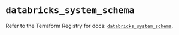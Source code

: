 # `databricks_system_schema`

Refer to the Terraform Registry for docs: [`databricks_system_schema`](https://registry.terraform.io/providers/databricks/databricks/1.64.1/docs/resources/system_schema).
